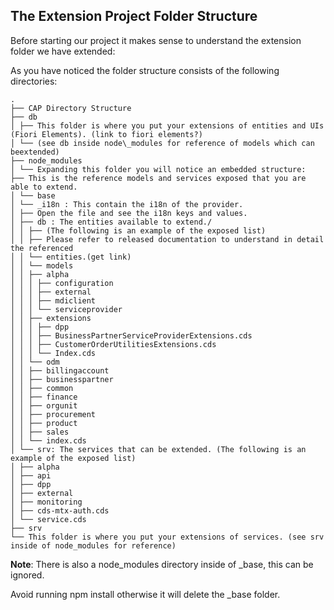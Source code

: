 ## The Extension Project Folder Structure

Before starting our project it makes sense to understand the extension
folder we have extended:

As you have noticed the folder structure consists of the following
directories:

```
.
├── CAP Directory Structure
├── db
│ ├── This folder is where you put your extensions of entities and UIs (Fiori Elements). (link to fiori elements?)
│ └── (see db inside node\_modules for reference of models which can beextended)
├── node_modules
│ └── Expanding this folder you will notice an embedded structure:
├── This is the reference models and services exposed that you are able to extend.
│ └── base
│ └── _i18n : This contain the i18n of the provider.
│ ├── Open the file and see the i18n keys and values.
│ ├── db : The entities available to extend./
│ │ ├── (The following is an example of the exposed list)
│ │ ├── Please refer to released documentation to understand in detail the referenced
│ │ └── entities.(get link)
│ │ └── models
│ │ ├── alpha
│ │ │ ├── configuration
│ │ │ ├── external
│ │ │ ├── mdiclient
│ │ │ └── serviceprovider
│ │ ├── extensions
│ │ │ ├── dpp
│ │ │ ├── BusinessPartnerServiceProviderExtensions.cds
│ │ │ ├── CustomerOrderUtilitiesExtensions.cds
│ │ │ └── Index.cds
│ │ └── odm
│ │ ├── billingaccount
│ │ ├── businesspartner
│ │ ├── common
│ │ ├── finance
│ │ ├── orgunit
│ │ ├── procurement
│ │ ├── product
│ │ ├── sales
│ │ └── index.cds
│ └── srv: The services that can be extended. (The following is an example of the exposed list)
│ ├── alpha
│ ├── api
│ ├── dpp
│ ├── external
│ ├── monitoring
│ ├── cds-mtx-auth.cds
│ └── service.cds
├── srv
└── This folder is where you put your extensions of services. (see srv inside of node_modules for reference)
```

**Note**: There is also a node_modules directory inside of \_base,
this can be ignored.

Avoid running npm install otherwise it will delete the \_base folder.